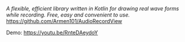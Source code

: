 *A flexible, efficient library written in Kotlin for drawing real wave forms while recording. Free, easy and convenient to use.*
https://github.com/Armen101/AudioRecordView

Demo: https://youtu.be/RnteDAeydoY

